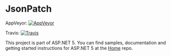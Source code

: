 JsonPatch
===
AppVeyor: [![AppVeyor](https://ci.appveyor.com/api/projects/status/51gggjks5k3q6pr5/branch/dev?svg=true)](https://ci.appveyor.com/project/aspnetci/JsonPatch/branch/dev)

Travis:   [![Travis](https://travis-ci.org/aspnet/JsonPatch.svg?branch=dev)](https://travis-ci.org/aspnet/JsonPatch)

This project is part of ASP.NET 5. You can find samples, documentation and getting started instructions for ASP.NET 5 at the [Home](https://github.com/aspnet/home) repo.


